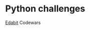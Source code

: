 # Python challenges
[Edabit](https://edabit.com/challenges/python3)
Codewars

<!-- #hp -->

<!-- {BearID:FCB02972-34D2-457E-A55D-87E00529E884-37104-0000056DA9C76C29} -->
